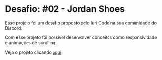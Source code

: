 # Desafio: #02 - Jordan Shoes
Esse projeto foi um desafio proposto pelo Iuri Code na sua comunidade do Discord.

Com esse projeto foi possível desenvolver conceitos como responsividade e animações de scrolling.

Veja o projeto clicando [aqui](https://justamandd.github.io/jordan_shoes_codelandia/)